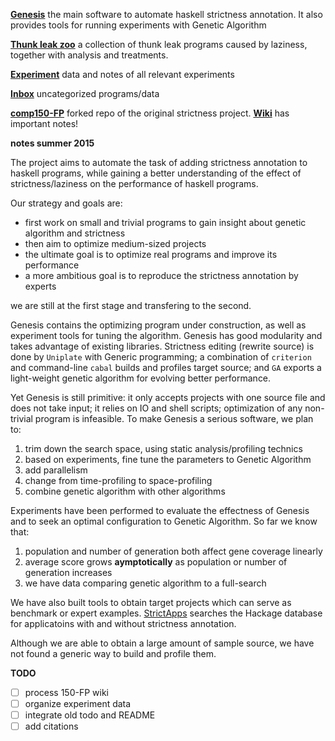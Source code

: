 [**Genesis**](https://github.com/remysucre/Genesis) the main software to automate haskell strictness annotation. 
It also provides tools for running experiments with Genetic Algorithm

[**Thunk leak zoo**](https://github.com/remysucre/haskell-thunk-leak-zoo) a collection of thunk leak programs
caused by laziness, together with analysis and treatments. 

[**Experiment**](https://github.com/remysucre/strict-experiments) data and notes of all relevant experiments

[**Inbox**](https://github.com/remysucre/repo-inbox) uncategorized programs/data

[**comp150-FP**](https://github.com/remysucre/comp150-FP) forked repo of the original strictness project. 
[**Wiki**](https://github.com/remysucre/comp150-FP/wiki) has important notes! 

**notes summer 2015**

The project aims to automate the task of adding strictness annotation to haskell programs, while gaining a better understanding of the effect of strictness/laziness on the performance of haskell programs. 

Our strategy and goals are: 

- first work on small and trivial programs to gain insight about genetic algorithm and strictness
- then aim to optimize medium-sized projects
- the ultimate goal is to optimize real programs and improve its performance
- a more ambitious goal is to reproduce the strictness annotation by experts

we are still at the first stage and transfering to the second. 

Genesis contains the optimizing program under construction, as well as experiment tools for tuning the algorithm. Genesis has good modularity and takes advantage of existing libraries. Strictness editing (rewrite source) is done by `Uniplate` with Generic programming; a combination of `criterion` and command-line `cabal` builds and profiles target source; and `GA` exports a light-weight genetic algorithm for evolving better performance. 

Yet Genesis is still primitive: it only accepts projects with one source file and does not take input; it relies on IO and shell scripts; optimization of any non-trivial program is infeasible. To make Genesis a serious software, we plan to: 

1. trim down the search space, using static analysis/profiling technics
2. based on experiments, fine tune the parameters to Genetic Algorithm
3. add parallelism
5. change from time-profiling to space-profiling
6. combine genetic algorithm with other algorithms

Experiments have been performed to evaluate the effectness of Genesis and to seek an optimal configuration to Genetic Algorithm. So far we know that: 

1. population and number of generation both affect gene coverage linearly
2. average score grows **aymptotically** as population or number of generation increases
3. we have data comparing genetic algorithm to a full-search

We have also built tools to obtain target projects which can serve as benchmark or expert examples. [StrictApps](https://github.com/remysucre/repo-inbox/tree/master/benchmark) searches the Hackage database for applicatoins with and without strictness annotation. 

Although we are able to obtain a large amount of sample source, we have not found a generic way to build and profile them. 

**TODO**

- [ ] process 150-FP wiki
- [ ] organize experiment data
- [ ] integrate old todo and README
- [ ] add citations
